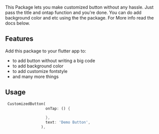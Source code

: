 <!--
This README describes the package. If you publish this package to pub.dev,
this README's contents appear on the landing page for your package.

For information about how to write a good package README, see the guide for
[writing package pages](https://dart.dev/guides/libraries/writing-package-pages).

For general information about developing packages, see the Dart guide for
[creating packages](https://dart.dev/guides/libraries/create-library-packages)
and the Flutter guide for
[developing packages and plugins](https://flutter.dev/developing-packages).
-->

This Package lets you make customized button without any hassle. Just pass the title and ontap function and you're done. You can do add background color and etc using the the package. For More info read the docs below.

## Features

Add this package to your flutter app to:
  - to add button without writing a big code
  - to add background color
  - to add customize fontstyle
  - and many more things

## Usage

```dart
 CustomizedButton(
                  onTap: () {
                    
                  },
                  text: 'Demo Button',
                ),
```

